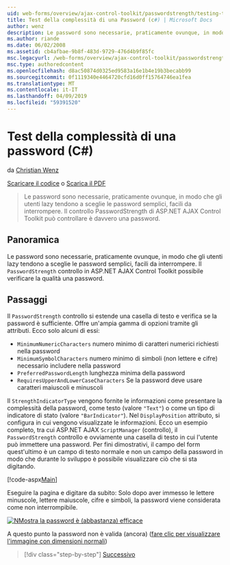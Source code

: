 ```yaml
---
uid: web-forms/overview/ajax-control-toolkit/passwordstrength/testing-the-strength-of-a-password-cs
title: Test della complessità di una Password (c#) | Microsoft Docs
author: wenz
description: Le password sono necessarie, praticamente ovunque, in modo che gli utenti lazy tendono a sceglie le password semplici, facili da interrompere. Il controllo PasswordStrength nella pagina ASP. N....
ms.author: riande
ms.date: 06/02/2008
ms.assetid: cb4afbae-9b8f-483d-9729-476d4b9f85fc
msc.legacyurl: /web-forms/overview/ajax-control-toolkit/passwordstrength/testing-the-strength-of-a-password-cs
msc.type: authoredcontent
ms.openlocfilehash: d8ac50874d0325ed9583a16e1b4e19b3becabb99
ms.sourcegitcommit: 0f1119340e4464720cfd16d0ff15764746ea1fea
ms.translationtype: MT
ms.contentlocale: it-IT
ms.lasthandoff: 04/09/2019
ms.locfileid: "59391520"
---
```

# <a name="testing-the-strength-of-a-password-c"></a>Test della complessità di una password (C#)

da [Christian Wenz](https://github.com/wenz)

[Scaricare il codice](http://download.microsoft.com/download/9/3/f/93f8daea-bebd-4821-833b-95205389c7d0/PasswordStrength0.cs.zip) o [Scarica il PDF](http://download.microsoft.com/download/2/d/c/2dc10e34-6983-41d4-9c08-f78f5387d32b/passwordstrength0CS.pdf)

> Le password sono necessarie, praticamente ovunque, in modo che gli utenti lazy tendono a sceglie le password semplici, facili da interrompere. Il controllo PasswordStrength di ASP.NET AJAX Control Toolkit può controllare è davvero una password.


## <a name="overview"></a>Panoramica

Le password sono necessarie, praticamente ovunque, in modo che gli utenti lazy tendono a sceglie le password semplici, facili da interrompere. Il `PasswordStrength` controllo in ASP.NET AJAX Control Toolkit possibile verificare la qualità una password.

## <a name="steps"></a>Passaggi

Il `PasswordStrength` controllo si estende una casella di testo e verifica se la password è sufficiente. Offre un'ampia gamma di opzioni tramite gli attributi. Ecco solo alcuni di essi:

- `MinimumNumericCharacters` numero minimo di caratteri numerici richiesti nella password
- `MinimumSymbolCharacters` numero minimo di simboli (non lettere e cifre) necessario includere nella password
- `PreferredPasswordLength` lunghezza minima della password
- `RequiresUpperAndLowerCaseCharacters` Se la password deve usare caratteri maiuscoli e minuscoli

Il `StrengthIndicatorType` vengono fornite le informazioni come presentare la complessità della password, come testo (valore `"Text"`) o come un tipo di indicatore di stato (valore `"BarIndicator"`). Nel `DisplayPosition` attributo, si configura in cui vengono visualizzate le informazioni. Ecco un esempio completo, tra cui ASP.NET AJAX `ScriptManager` (controllo), il `PasswordStrength` controllo e ovviamente una casella di testo in cui l'utente può immettere una password. Per fini dimostrativi, il campo del form quest'ultimo è un campo di testo normale e non un campo della password in modo che durante lo sviluppo è possibile visualizzare ciò che si sta digitando.

[!code-aspx[Main](testing-the-strength-of-a-password-cs/samples/sample1.aspx)]

Eseguire la pagina e digitare da subito: Solo dopo aver immesso le lettere minuscole, lettere maiuscole, cifre e simboli, la password viene considerata come non interrompibile.


[![NMostra la password è (abbastanza) efficace](testing-the-strength-of-a-password-cs/_static/image2.png)](testing-the-strength-of-a-password-cs/_static/image1.png)

A questo punto la password non è valida (ancora) ([fare clic per visualizzare l'immagine con dimensioni normali](testing-the-strength-of-a-password-cs/_static/image3.png))

> [!div class="step-by-step"]
> [Successivo](testing-the-strength-of-a-password-vb.md)
